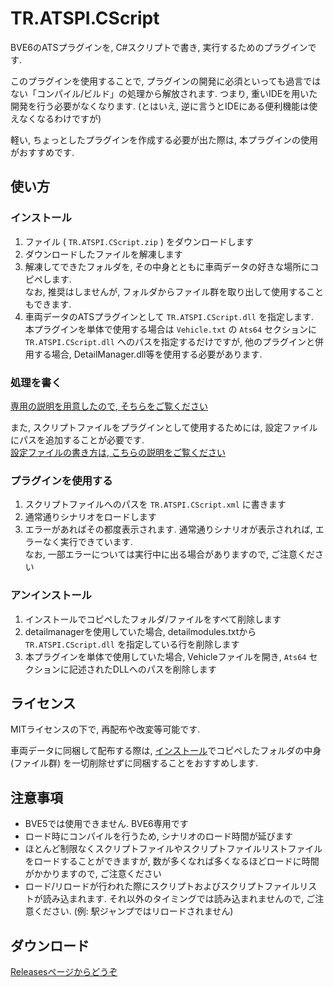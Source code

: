 # TR.ATSPI.CScript
BVE6のATSプラグインを, C#スクリプトで書き, 実行するためのプラグインです.

このプラグインを使用することで, プラグインの開発に必須といっても過言ではない「コンパイル/ビルド」の処理から解放されます.  つまり, 重いIDEを用いた開発を行う必要がなくなります.  (とはいえ, 逆に言うとIDEにある便利機能は使えなくなるわけですが)

軽い, ちょっとしたプラグインを作成する必要が出た際は, 本プラグインの使用がおすすめです.

## 使い方
### インストール
1. ファイル ( `TR.ATSPI.CScript.zip` ) をダウンロードします
2. ダウンロードしたファイルを解凍します
3. 解凍してできたフォルダを, その中身とともに車両データの好きな場所にコピペします.  
    なお, 推奨はしませんが, フォルダからファイル群を取り出して使用することもできます.
4. 車両データのATSプラグインとして `TR.ATSPI.CScript.dll` を指定します.  
    本プラグインを単体で使用する場合は `Vehicle.txt` の `Ats64` セクションに `TR.ATSPI.CScript.dll` へのパスを指定するだけですが, 他のプラグインと併用する場合, DetailManager.dll等を使用する必要があります.

### 処理を書く
[専用の説明を用意したので, そちらをご覧ください](./ScriptingManual.md)

また, スクリプトファイルをプラグインとして使用するためには, 設定ファイルにパスを追加することが必要です.  
[設定ファイルの書き方は, こちらの説明をご覧ください](./XMLSettingManual.md)

### プラグインを使用する
1. スクリプトファイルへのパスを `TR.ATSPI.CScript.xml` に書きます
2. 通常通りシナリオをロードします
3. エラーがあればその都度表示されます.  通常通りシナリオが表示されれば, エラーなく実行できています.  
    なお, 一部エラーについては実行中に出る場合がありますので, ご注意ください

### アンインストール
1. インストールでコピペしたフォルダ/ファイルをすべて削除します
2. detailmanagerを使用していた場合, detailmodules.txtから `TR.ATSPI.CScript.dll` を指定している行を削除します
3. 本プラグインを単体で使用していた場合, Vehicleファイルを開き, `Ats64` セクションに記述されたDLLへのパスを削除します

## ライセンス
MITライセンスの下で, 再配布や改変等可能です.

車両データに同梱して配布する際は, [インストール](#インストール)でコピペしたフォルダの中身 (ファイル群) を一切削除せずに同梱することをおすすめします.

## 注意事項
- BVE5では使用できません.  BVE6専用です
- ロード時にコンパイルを行うため, シナリオのロード時間が延びます
- ほとんど制限なくスクリプトファイルやスクリプトファイルリストファイルをロードすることができますが, 数が多くなれば多くなるほどロードに時間がかかりますので, ご注意ください
- ロード/リロードが行われた際にスクリプトおよびスクリプトファイルリストが読み込まれます.  それ以外のタイミングでは読み込まれませんので, ご注意ください.  (例: 駅ジャンプではリロードされません)

## ダウンロード
[Releasesページからどうぞ](https://github.com/TetsuOtter/TR.ATSPI.CScript/releases)
